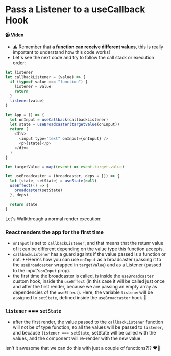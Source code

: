 # Pass a Listener to a useCallback Hook

**[📹 Video](https://egghead.io/lessons/egghead-pass-a-listener-to-a-usecallback-hook)**

- ⚠️ Remember that **a function can receive different values**, this is really important to understand how this code works!
- Let's see the next code and try to follow the call stack or execution order:

```js
let listener
let callbackListener = (value) => {
  if (typeof value === "function") {
    listener = value
    return
  }
  listener(value)
}

let App = () => {
  let onInput = useCallback(callbackListener)
  let state = useBroadcaster(targetValue(onInput))
  return (
    <div>
      <input type="text" onInput={onInput} />
      <p>{state}</p>
    </div>
  )
}

let targetValue = map((event) => event.target.value)

let useBroadcaster = (broadcaster, deps = []) => {
  let [state, setState] = useState(null)
  useEffect(() => {
    broadcaster(setState)
  }, deps)

  return state
}
```

Let's Walkthrough a normal render execution:

### React renders the app for the first time

- `onInput` is set to `callbackListener`, and that means that the retunr value of it can be different depending on the value type this function accepts.
- `callbackListener` has a guard againts if the value passed is a function or not. \*\*Here's how you can use `onInput` as a broadcaster (passing it to the `useBroadcaster` wrapped in `targetValue`) and as a Listener (passed to the input's`onInput` prop).
- the first time the broadcaster is called, is inside the `useBroadcaster` custom hook, inside the `useEffect` (in this case it will be called just once and after the first render, because we are passing an empty array as dependencies of the `useEffect`). Here, the variable `listener`will be assigned to `setState`, defined inside the `useBroadcaster` hook 🤯

### `listener` === `setState`

- after the first render, the value passed to the `callbackListener` function will not be of type function, so all the values will be passed to `listener`, and because `listener === setState`, setState will be called with the values, and the component will re-render with the new value.

Isn't it awesome that we can do this with just a couple of functions?!? ❤️🚀

